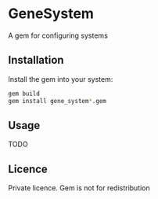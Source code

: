 # GeneSystem

A gem for configuring systems

## Installation

Install the gem into your system:

```bash
gem build
gem install gene_system*.gem
```

## Usage

TODO

## Licence

Private licence. Gem is not for redistribution

